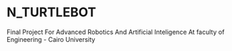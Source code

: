# N_TURTLEBOT
Final Project For Advanced Robotics And Artificial Inteligence At faculty of Engineering - Cairo University
